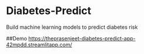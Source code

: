 # Diabetes-Predict
Build machine learning models to predict diabetes risk

##Demo
https://theprasenjeet-diabetes-predict-app-42mpdd.streamlitapp.com/

